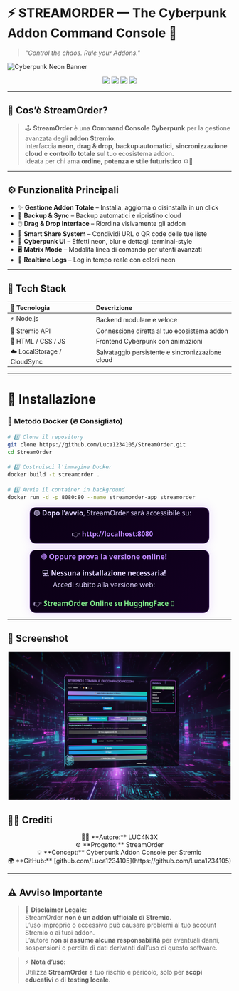 # ⚡ STREAMORDER — The Cyberpunk Addon Command Console 🧠

> _"Control the chaos. Rule your Addons."_  

![Cyberpunk Neon Banner](https://capsule-render.vercel.app/api?type=rect&color=0:ff00cc,100:3333ff&height=120&section=header&text=STREAMORDER&fontSize=45&fontAlignY=55&fontColor=ffffff&desc=The%20Cyberpunk%20Stremio%20Addon%20Console&descAlignY=80)


<p align="center">
  <img src="https://img.shields.io/badge/Version-1.0.0-purple?style=for-the-badge&logo=stremio" />
  <img src="https://img.shields.io/badge/Build-Stable-cyan?style=for-the-badge" />
  <img src="https://img.shields.io/badge/Theme-Cyberpunk-ff00ff?style=for-the-badge&logoColor=white" />
  <img src="https://img.shields.io/badge/License-Unlicensed-red?style=for-the-badge" />
</p>

---

## 💠 Cos’è StreamOrder?

> 🕹️ **StreamOrder** è una **Command Console Cyberpunk** per la gestione avanzata degli **addon Stremio**.  
> Interfaccia **neon**, **drag & drop**, **backup automatici**, **sincronizzazione cloud** e **controllo totale** sul tuo ecosistema addon.  
> Ideata per chi ama **ordine, potenza e stile futuristico** ⚙️💜

---

## ⚙️ Funzionalità Principali

- ✨ **Gestione Addon Totale** – Installa, aggiorna o disinstalla in un click  
- 💾 **Backup & Sync** – Backup automatici e ripristino cloud  
- 🖱️ **Drag & Drop Interface** – Riordina visivamente gli addon  
- 🔗 **Smart Share System** – Condividi URL o QR code delle tue liste  
- 🌌 **Cyberpunk UI** – Effetti neon, blur e dettagli terminal-style  
- 🖥️ **Matrix Mode** – Modalità linea di comando per utenti avanzati  
- 📜 **Realtime Logs** – Log in tempo reale con colori neon

---

## 🧠 Tech Stack

| 🔧 Tecnologia | Descrizione |
| :--- | :--- |
| ⚡ Node.js | Backend modulare e veloce |
| 🧩 Stremio API | Connessione diretta al tuo ecosistema addon |
| 🎨 HTML / CSS / JS | Frontend Cyberpunk con animazioni |
| ☁️ LocalStorage / CloudSync | Salvataggio persistente e sincronizzazione cloud |

---

# 🚀 Installazione

### 🐳 Metodo **Docker** (🔥 Consigliato)

```bash
# 1️⃣ Clona il repository
git clone https://github.com/Luca1234105/StreamOrder.git
cd StreamOrder

# 2️⃣ Costruisci l'immagine Docker
docker build -t streamorder .

# 3️⃣ Avvia il container in background
docker run -d -p 8080:80 --name streamorder-app streamorder
```
<div align="center"> <table role="presentation" cellpadding="14" cellspacing="0" style="background:linear-gradient(135deg,#0a0014,#130022);border:1px solid rgba(187,134,252,0.4);border-radius:14px;box-shadow:0 0 20px rgba(187,134,252,0.3);width:80%;max-width:700px;"> <tr> <td align="center" style="color:#e0d4ff;font-family:Segoe UI,Arial,sans-serif;"> <p style="margin:0;font-size:1.1em;"> 🟢 <strong>Dopo l’avvio</strong>, StreamOrder sarà accessibile su:<br><br> 👉 <a href="http://localhost:8080" style="color:#bb86fc;font-weight:bold;text-decoration:none;">http://localhost:8080</a> </p> </td> </tr> </table> </div>
<div align="center"> <table role="presentation" cellpadding="14" cellspacing="0" style="background:linear-gradient(135deg,#0a0014,#130022);border:1px solid rgba(187,134,252,0.4);border-radius:14px;box-shadow:0 0 20px rgba(187,134,252,0.3);width:80%;max-width:700px;"> <tr> <td align="center" style="color:#e0d4ff;font-family:Segoe UI,Arial,sans-serif;"> <h3 style="margin-top:0;color:#bb86fc;">🌐 Oppure prova la versione online!</h3> <p style="margin:0;font-size:1.1em;"> 💻 <strong>Nessuna installazione necessaria!</strong><br> Accedi subito alla versione web:<br><br> 👉 <a href="https://luca12234345-stremorganizer.hf.space" style="color:#7ee787;font-weight:bold;text-decoration:none;">StreamOrder Online su HuggingFace 🚀</a> </p> </td> </tr> </table> </div> 

---
## 🌌 Screenshot

<p align="center">
  <img src="https://github.com/Luca1234105/Provaaddon/blob/main/images/Gemini_Generated_Image_nx1h3lnx1h3lnx1h.png?raw=true" alt="Schermata StreamOrder" width="500">
</p>

## 🧑‍💻 Crediti

<p align="center">
👨‍🚀 **Autore:** LUC4N3X  <br>
⚙️ **Progetto:** StreamOrder  <br>
💡 **Concept:** Cyberpunk Addon Console per Stremio  <br>
🌍 **GitHub:** [github.com/Luca1234105](https://github.com/Luca1234105)
</p>

---

## ⚠️ Avviso Importante

> 🚨 **Disclaimer Legale:**  
> StreamOrder **non è un addon ufficiale di Stremio**.  
> L’uso improprio o eccessivo può causare problemi al tuo account Stremio o ai tuoi addon.  
> L’autore **non si assume alcuna responsabilità** per eventuali danni, sospensioni o perdita di dati derivanti dall’uso di questo software.

> ⚡ **Nota d’uso:**  
> Utilizza **StreamOrder** a tuo rischio e pericolo, solo per **scopi educativi** o di **testing locale**.




